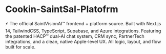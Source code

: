 # Cookin-SaintSal-Platofrm
⚡️ The official SaintVisionAI™ frontend + platform source. Built with Next.js 14, TailwindCSS, TypeScript, Supabase, and Azure integrations. Featuring the patented HACP™ dual-AI chat system, CRM sync, PartnerTech integrations, and a clean, native Apple-level UX. All logic, layout, and flow built for scale.
